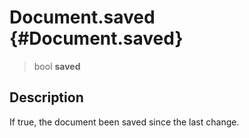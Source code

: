 Document.saved {#Document.saved}
==============

> bool **saved**

Description
-----------

If true, the document been saved since the last change.
